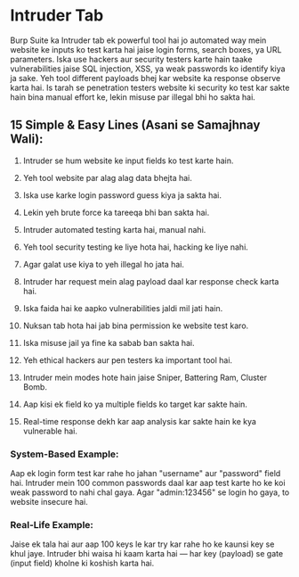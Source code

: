# Intruder Tab 
Burp Suite ka Intruder tab ek powerful tool hai jo automated way mein website ke inputs ko test karta hai jaise login forms, search boxes, ya URL parameters. Iska use hackers aur security testers karte hain taake vulnerabilities jaise SQL injection, XSS, ya weak passwords ko identify kiya ja sake. Yeh tool different payloads bhej kar website ka response observe karta hai. Is tarah se penetration testers website ki security ko test kar sakte hain bina manual effort ke, lekin misuse par illegal bhi ho sakta hai.


## 15 Simple & Easy Lines (Asani se Samajhnay Wali):

1. Intruder se hum website ke input fields ko test karte hain.

2. Yeh tool website par alag alag data bhejta hai.

3. Iska use karke login password guess kiya ja sakta hai.

4. Lekin yeh brute force ka tareeqa bhi ban sakta hai.

5. Intruder automated testing karta hai, manual nahi.

6. Yeh tool security testing ke liye hota hai, hacking ke liye nahi.

7. Agar galat use kiya to yeh illegal ho jata hai.

8. Intruder har request mein alag payload daal kar response check karta hai.

9. Iska faida hai ke aapko vulnerabilities jaldi mil jati hain.

10. Nuksan tab hota hai jab bina permission ke website test karo.

11. Iska misuse jail ya fine ka sabab ban sakta hai.

12. Yeh ethical hackers aur pen testers ka important tool hai.

13. Intruder mein modes hote hain jaise Sniper, Battering Ram, Cluster Bomb.

14. Aap kisi ek field ko ya multiple fields ko target kar sakte hain.

15. Real-time response dekh kar aap analysis kar sakte hain ke kya vulnerable hai.

### System-Based Example:
Aap ek login form test kar rahe ho jahan "username" aur "password" field hai. Intruder mein 100 common passwords daal kar aap test karte ho ke koi weak password to nahi chal gaya. Agar "admin:123456" se login ho gaya, to website insecure hai.

### Real-Life Example:
Jaise ek tala hai aur aap 100 keys le kar try kar rahe ho ke kaunsi key se khul jaye. Intruder bhi waisa hi kaam karta hai — har key (payload) se gate (input field) kholne ki koshish karta hai.
